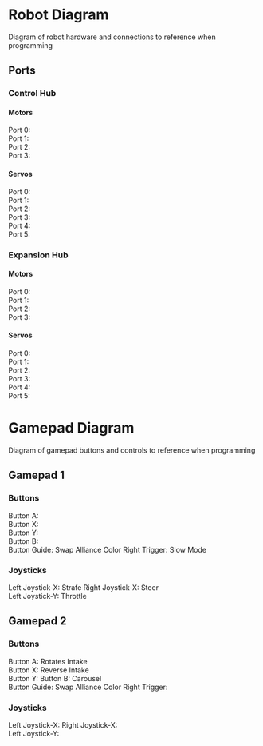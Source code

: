 # Robot Diagram

Diagram of robot hardware and connections to reference when programming

## Ports

### Control Hub

#### Motors
Port 0:  
Port 1:  
Port 2:   
Port 3:  

#### Servos
Port 0:  
Port 1:  
Port 2:  
Port 3:  
Port 4:  
Port 5:  

### Expansion Hub

#### Motors
Port 0:  
Port 1:  
Port 2:  
Port 3:  

#### Servos
Port 0:  
Port 1:  
Port 2:  
Port 3:  
Port 4:  
Port 5:  

# Gamepad Diagram

Diagram of gamepad buttons and controls to reference when programming

## Gamepad 1
### Buttons
Button A:  
Button X:  
Button Y:  
Button B:  
Button Guide: Swap Alliance Color
Right Trigger: Slow Mode  

### Joysticks
Left Joystick-X: Strafe
Right Joystick-X: Steer  
Left Joystick-Y: Throttle


## Gamepad 2
### Buttons
Button A: Rotates Intake  
Button X: Reverse Intake  
Button Y: 
Button B: Carousel   
Button Guide: Swap Alliance Color
Right Trigger: 

### Joysticks
Left Joystick-X: 
Right Joystick-X:   
Left Joystick-Y: 









